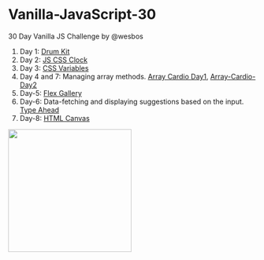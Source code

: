 # Vanilla-JavaScript-30
30 Day Vanilla JS Challenge by @wesbos

1. Day 1: [Drum Kit](https://kwitochka.github.io/Vanilla-JavaScript-30/Drum-Kit/)
2. Day 2: [JS CSS Clock](https://kwitochka.github.io/Vanilla-JavaScript-30/JS-CSS-Clock/)
3. Day 3: [CSS Variables](https://kwitochka.github.io/Vanilla-JavaScript-30/CSS-Variables)
4. Day 4 and 7: Managing array methods.
[Array Cardio Day1](https://kwitochka.github.io/Vanilla-JavaScript-30/Array-Cardio), [Array-Cardio-Day2](https://kwitochka.github.io/Vanilla-JavaScript-30/Array-Cardio-2/)
5. Day-5: [Flex Gallery](https://kwitochka.github.io/Vanilla-JavaScript-30/Flex-Panel-Gallery)
6. Day-6: Data-fetching and displaying suggestions based on the input.  
[Type Ahead](https://kwitochka.github.io/Vanilla-JavaScript-30/Type-Ahead)
7. Day-8: [HTML Canvas](https://kwitochka.github.io/Vanilla-JavaScript-30/HTML5-Canvas)     
<img src = "https://pbs.twimg.com/media/DjhER2LXsAE5y9q.jpg" width = "250px" />
